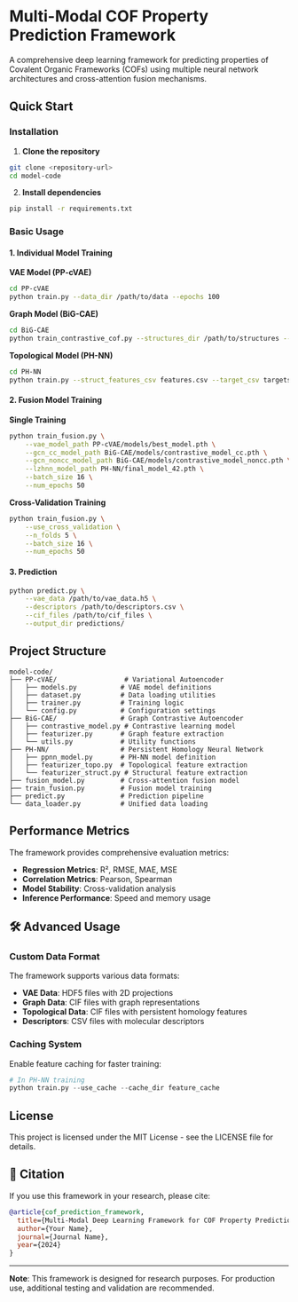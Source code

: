 # Multi-Modal COF Property Prediction Framework

A comprehensive deep learning framework for predicting properties of Covalent Organic Frameworks (COFs) using multiple neural network architectures and cross-attention fusion mechanisms.

##  Quick Start

### Installation

1. **Clone the repository**
```bash
git clone <repository-url>
cd model-code
```

2. **Install dependencies**
```bash
pip install -r requirements.txt
```

### Basic Usage

#### 1. Individual Model Training

**VAE Model (PP-cVAE)**
```bash
cd PP-cVAE
python train.py --data_dir /path/to/data --epochs 100
```

**Graph Model (BiG-CAE)**
```bash
cd BiG-CAE
python train_contrastive_cof.py --structures_dir /path/to/structures --labels_csv labels.csv
```

**Topological Model (PH-NN)**
```bash
cd PH-NN
python train.py --struct_features_csv features.csv --target_csv targets.csv --cif_dir /path/to/cif
```

#### 2. Fusion Model Training

**Single Training**
```bash
python train_fusion.py \
    --vae_model_path PP-cVAE/models/best_model.pth \
    --gcn_cc_model_path BiG-CAE/models/contrastive_model_cc.pth \
    --gcn_noncc_model_path BiG-CAE/models/contrastive_model_noncc.pth \
    --lzhnn_model_path PH-NN/final_model_42.pth \
    --batch_size 16 \
    --num_epochs 50
```

**Cross-Validation Training**
```bash
python train_fusion.py \
    --use_cross_validation \
    --n_folds 5 \
    --batch_size 16 \
    --num_epochs 50
```

#### 3. Prediction

```bash
python predict.py \
    --vae_data /path/to/vae_data.h5 \
    --descriptors /path/to/descriptors.csv \
    --cif_files /path/to/cif_files \
    --output_dir predictions/
```



##  Project Structure

```
model-code/
├── PP-cVAE/                 # Variational Autoencoder
│   ├── models.py           # VAE model definitions
│   ├── dataset.py          # Data loading utilities
│   ├── trainer.py          # Training logic
│   └── config.py           # Configuration settings
├── BiG-CAE/                # Graph Contrastive Autoencoder
│   ├── contrastive_model.py # Contrastive learning model
│   ├── featurizer.py       # Graph feature extraction
│   └── utils.py            # Utility functions
├── PH-NN/                  # Persistent Homology Neural Network
│   ├── ppnn_model.py       # PH-NN model definition
│   ├── featurizer_topo.py  # Topological feature extraction
│   └── featurizer_struct.py # Structural feature extraction
├── fusion_model.py         # Cross-attention fusion model
├── train_fusion.py         # Fusion model training
├── predict.py              # Prediction pipeline
└── data_loader.py          # Unified data loading
```


##  Performance Metrics

The framework provides comprehensive evaluation metrics:

- **Regression Metrics**: R², RMSE, MAE, MSE
- **Correlation Metrics**: Pearson, Spearman
- **Model Stability**: Cross-validation analysis
- **Inference Performance**: Speed and memory usage

## 🛠️ Advanced Usage

### Custom Data Format

The framework supports various data formats:

- **VAE Data**: HDF5 files with 2D projections
- **Graph Data**: CIF files with graph representations
- **Topological Data**: CIF files with persistent homology features
- **Descriptors**: CSV files with molecular descriptors

### Caching System

Enable feature caching for faster training:

```python
# In PH-NN training
python train.py --use_cache --cache_dir feature_cache
```


##  License

This project is licensed under the MIT License - see the LICENSE file for details.


## 🔬 Citation

If you use this framework in your research, please cite:

```bibtex
@article{cof_prediction_framework,
  title={Multi-Modal Deep Learning Framework for COF Property Prediction},
  author={Your Name},
  journal={Journal Name},
  year={2024}
}
```

---

**Note**: This framework is designed for research purposes. For production use, additional testing and validation are recommended.
